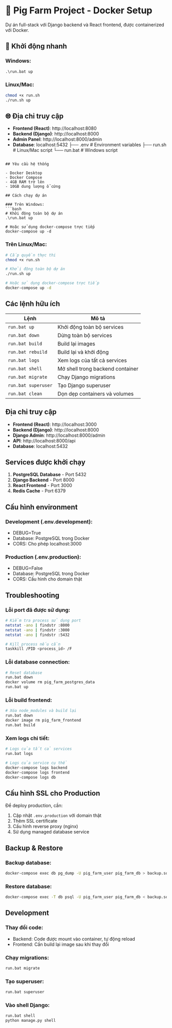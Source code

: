 # 🐷 Pig Farm Project - Docker Setup

Dự án full-stack với Django backend và React frontend, được containerized với Docker.

## 🚀 Khởi động nhanh

### Windows:
```cmd
.\run.bat up
```

### Linux/Mac:
```bash
chmod +x run.sh
./run.sh up
```

## 🌐 Địa chỉ truy cập

- **Frontend (React)**: http://localhost:8080
- **Backend (Django)**: http://localhost:8000
- **Admin Panel**: http://localhost:8000/admin
- **Database**: localhost:5432
├── .env                       # Environment variables
├── run.sh                     # Linux/Mac script
└── run.bat                    # Windows script
```

## Yêu cầu hệ thống

- Docker Desktop
- Docker Compose
- 4GB RAM trở lên
- 10GB dung lượng ổ cứng

## Cách chạy dự án

### Trên Windows:
```bash
# Khởi động toàn bộ dự án
.\run.bat up

# Hoặc sử dụng docker-compose trực tiếp
docker-compose up -d
```

### Trên Linux/Mac:
```bash
# Cấp quyền thực thi
chmod +x run.sh

# Khởi động toàn bộ dự án
./run.sh up

# Hoặc sử dụng docker-compose trực tiếp
docker-compose up -d
```

## Các lệnh hữu ích

| Lệnh | Mô tả |
|------|-------|
| `run.bat up` | Khởi động toàn bộ services |
| `run.bat down` | Dừng toàn bộ services |
| `run.bat build` | Build lại images |
| `run.bat rebuild` | Build lại và khởi động |
| `run.bat logs` | Xem logs của tất cả services |
| `run.bat shell` | Mở shell trong backend container |
| `run.bat migrate` | Chạy Django migrations |
| `run.bat superuser` | Tạo Django superuser |
| `run.bat clean` | Dọn dẹp containers và volumes |

## Địa chỉ truy cập

- **Frontend (React)**: http://localhost:3000
- **Backend (Django)**: http://localhost:8000
- **Django Admin**: http://localhost:8000/admin
- **API**: http://localhost:8000/api
- **Database**: localhost:5432

## Services được khởi chạy

1. **PostgreSQL Database** - Port 5432
2. **Django Backend** - Port 8000
3. **React Frontend** - Port 3000
4. **Redis Cache** - Port 6379

## Cấu hình environment

### Development (.env.development):
- DEBUG=True
- Database: PostgreSQL trong Docker
- CORS: Cho phép localhost:3000

### Production (.env.production):
- DEBUG=False  
- Database: PostgreSQL trong Docker
- CORS: Cấu hình cho domain thật

## Troubleshooting

### Lỗi port đã được sử dụng:
```bash
# Kiểm tra process sử dụng port
netstat -ano | findstr :8000
netstat -ano | findstr :3000
netstat -ano | findstr :5432

# Kill process nếu cần
taskkill /PID <process_id> /F
```

### Lỗi database connection:
```bash
# Reset database
run.bat down
docker volume rm pig_farm_postgres_data
run.bat up
```

### Lỗi build frontend:
```bash
# Xóa node_modules và build lại
run.bat down
docker image rm pig_farm_frontend
run.bat build
```

### Xem logs chi tiết:
```bash
# Logs của tất cả services
run.bat logs

# Logs của service cụ thể
docker-compose logs backend
docker-compose logs frontend
docker-compose logs db
```

## Cấu hình SSL cho Production

Để deploy production, cần:

1. Cập nhật `.env.production` với domain thật
2. Thêm SSL certificate
3. Cấu hình reverse proxy (nginx)
4. Sử dụng managed database service

## Backup & Restore

### Backup database:
```bash
docker-compose exec db pg_dump -U pig_farm_user pig_farm_db > backup.sql
```

### Restore database:
```bash
docker-compose exec -T db psql -U pig_farm_user pig_farm_db < backup.sql
```

## Development

### Thay đổi code:
- Backend: Code được mount vào container, tự động reload
- Frontend: Cần build lại image sau khi thay đổi

### Chạy migrations:
```bash
run.bat migrate
```

### Tạo superuser:
```bash
run.bat superuser
```

### Vào shell Django:
```bash
run.bat shell
python manage.py shell
```